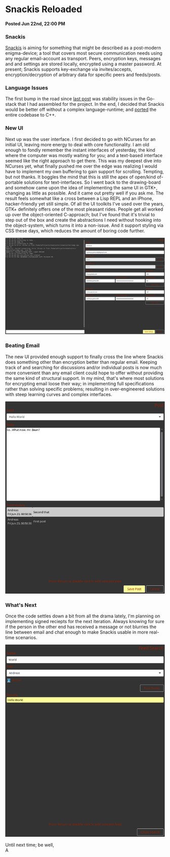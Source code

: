 # Snackis Reloaded
#### Posted Jun 22nd, 22:00 PM

### Snackis
[Snackis](https://github.com/andreas-gone-wild/snackis) is aiming for something that might be described as a post-modern enigma-device; a tool that covers most secure communication needs using any regular email-account as transport. Peers, encryption keys, messages and and settings are stored locally, encrypted using a master password. At present; Snackis supports key-exchange via invites/accepts, encryption/decryption of arbitrary data for specific peers and feeds/posts.

### Language Issues
The first bump in the road since [last post](https://github.com/andreas-gone-wild/blog/blob/master/introducing_snackis.md) was stability issues in the Go-stack that I had assembled for the project. In the end, I decided that Snackis would be better off without a complex language-runtime; and [ported](https://github.com/andreas-gone-wild/blog/blob/master/rewriting_good_idea.md) the entire codebase to C++.

### New UI
Next up was the user interface. I first decided to go with NCurses for an initial UI, leaving more energy to deal with core functionality.  I am old enough to fondly remember the instant interfaces of yesterday, the kind where the computer was mostly waiting for you; and a text-based interface seemed like the right approach to get there. This was my deepest dive into NCurses yet, what finally pushed me over the edge was realizing I would have to implement my own buffering to gain support for scrolling. Tempting, but not thanks. It boggles the mind that this is still the apex of open/kind of-portable solutions for text-interfaces. So I went back to the drawing-board and somehow came upon the idea of implementing the same UI in GTK+, changing as little as possible. And it came out pretty well if you ask me. The result feels somewhat like a cross between a Lisp REPL and an iPhone, hacker-friendly yet still simple. Of all the UI toolkits I've used over the years, GTK+ definitely offers one of the most pleasant rides. People get all worked up over the object-oriented C-approach; but I've found that it's trivial to step out of the box and create the abstractions I need without hooking into the object-system, which turns it into a non-issue. And it support styling via CSS these days, which reduces the amount of boring code further.

![setup example](images/setup.png?raw=true)

### Beating Email
The new UI provided enough support to finally cross the line where Snackis does something other than encryption better than regular email. Keeping track of and searching for discussions and/or individual posts is now much more convenient than any email client could hope to offer without providing the same kind of structural support. In my mind, that's where most solutions for encrypting email loose their way; in implementing full specifications rather than solving specific problems; resulting in over-engineered solutions with steep learning curves and complex interfaces.

![post example](images/post.png?raw=true)

### What's Next
Once the code settles down a bit from all the drama lately, I'm planning on implementing signed reciepts for the next iteration. Always knowing for sure if the person in the other end has received a message or not blurries the line between email and chat enough to make Snackis usable in more real-time scenarios. 

![feed search example](images/feed_search.png?raw=true)

Until next time; be well,<br/>
A
